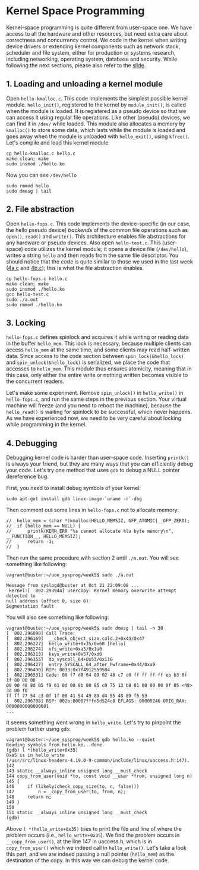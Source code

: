 # Kernel Space Programming

Kernel-space programming is quite different from user-space one. 
We have access to all the hardware and other resources, but need extra care
about correctness and concurrency control.
We code in the kernel when writing device drivers or extending kernel
components such as network stack, scheduler and file system, either for
 production or systems research, including networking,
operating system, database and security.
While following the next sections, please also refer to the [slide](5.pdf).

## 1. Loading and unloading a kernel module

Open `hello-kmalloc.c`.
This code implements the simplest possible kernel module.
`hello_init()`, registered to the kernel by `module_init()`, is called when the module is loaded.
It is registered as a pseudo device so that we can access it using regular file operations. Like other (pseudo) devices, we can find it in `/dev/` while loaded.
This module also allocates a memory by `kmalloc()` to store some data, which
lasts while the module is loaded and goes away when the module is unloaded with
`hello_exit()`, using `kfree()`.
Let's compile and load this kernel module:
```
cp hello-kmalloc.c hello.c
make clean; make
sudo insmod ./hello.ko
```
Now you can see `/dev/hello`
```
sudo rmmod hello
sudo dmesg | tail
```

## 2. File abstraction

Open `hello-fops.c`.  This code implements the device-specific (in our case, the hello pseudo device) *backends* of the common file operations such as `open()`, `read()` and `write()`.
This architecture enables file abstractions for any hardware or pseudo devices.
Also open `hello-test.c`. This (user-space) code utilizes the kernel module; it
opens a device file (`/dev/hello`), writes a string `hello` and then reads from the same file
descriptor. You should notice that the code is quite similar to those we used in the last week ([4a.c](../week4/4a.c) and [4b.c](../../week4/4b.c)); this is what the file abstraction enables.
```
cp hello-fops.c hello.c
make clean; make
sudo insmod ./hello.ko
gcc hello-test.c
sudo ./a.out
sudo rmmod ./hello.ko
```

## 3. Locking

`hello-fops.c` defines spinlock and acquires it while writing or reading data in
the buffer `hello_mem`.
This lock is necessary, because multiple clients can access `hello_mem` at the same time, and some clients may read half-written data.
Since access to the code section between `spin_lock(&hello_lock)` and `spin_unlock(&hello_lock)` is serialized, we place the code that accesses to `hello_mem`.
This module thus ensures atomicity, meaning that in this case, only either the entire write or nothing written becomes visible to the concurrent readers.

Let's make some experiment. Remove `spin_unlock()` in `hello_write()` in
`hello-fops.c`, and run the same steps in the previous section. Your virtual
machine will freeze (and you need to reboot the machine), because the `hello_read()` is waiting for spinlock to be
successful, which never happens.
As we have experienced now, we need to be very careful about locking while
programming in the kernel.

## 4. Debugging

Debugging kernel code is harder than user-space code.
Inserting `printk()` is always your friend, but they are many ways that you can
efficiently debug your code.  Let's try one method that uses `gdb` to debug a
NULL pointer dereference bug.

First, you need to install debug symbols of your kernel:
```
sudo apt-get install gdb linux-image-`uname -r`-dbg
```
Then comment out some lines in `hello-fops.c` not to allocate memory:
```
//	hello_mem = (char *)kmalloc(HELLO_MEMSIZ, GFP_ATOMIC|__GFP_ZERO);
//	if (hello_mem == NULL) {
//		printk(KERN_ERR "%s cannot allocate %lu byte memory\n", __FUNCTION__, HELLO_MEMSIZ);
//		return -1;
//	}
```
Then run the same procedure with section 2 until `./a.out`.
You will see something like following:
```
vagrant@buster:~/uoe_sysprog/week5$ sudo ./a.out

Message from syslogd@buster at Oct 21 22:09:08 ...
 kernel:[  802.293944] usercopy: Kernel memory overwrite attempt detected to
null address (offset 0, size 6)!
Segmentation fault
```
You will also see something like following:
```
vagrant@buster:~/uoe_sysprog/week5$ sudo dmesg | tail -n 30
[  802.296098] Call Trace:
[  802.296169]  __check_object_size.cold.2+0x43/0x47
[  802.296227]  hello_write+0x35/0x60 [hello]
[  802.296274]  vfs_write+0xa5/0x1a0
[  802.296313]  ksys_write+0x57/0xd0
[  802.296355]  do_syscall_64+0x53/0x110
[  802.296427]  entry_SYSCALL_64_after_hwframe+0x44/0xa9
[  802.296490] RIP: 0033:0x7f4912559504
[  802.296531] Code: 00 f7 d8 64 89 02 48 c7 c0 ff ff ff ff eb b3 0f 1f 80 00 00
00 00 48 8d 05 f9 61 0d 00 8b 00 85 c0 75 13 b8 01 00 00 00 0f 05 <48> 3d 00 f0
ff ff 77 54 c3 0f 1f 00 41 54 49 89 d4 55 48 89 f5 53
[  802.296708] RSP: 002b:00007fffd5d524c8 EFLAGS: 00000246 ORIG_RAX:
0000000000000001
...
```
It seems something went wrong in `hello_write`.  Let's try to pinpoint the problem further using `gdb`:
```
vagrant@buster:~/uoe_sysprog/week5$ gdb hello.ko --quiet
Reading symbols from hello.ko...done.
(gdb) l *(hello_write+0x35)
0xa5 is in hello_write
(/usr/src/linux-headers-4.19.0-9-common/include/linux/uaccess.h:147).
142	
143	static __always_inline unsigned long __must_check
144	copy_from_user(void *to, const void __user *from, unsigned long n)
145	{
146		if (likely(check_copy_size(to, n, false)))
147			n = _copy_from_user(to, from, n);
148		return n;
149	}
150	
151	static __always_inline unsigned long __must_check
(gdb) 
```
Above `l *(hello_write+0x35)` tries to print the file and line of where the problem occurs (i.e., `hello_write+0x35`).
We find the problem occurs in `__copy_from_user()`, at the line 147 in
uaccess.h, which is in `copy_from_user()` which we indeed call in
`hello_write()`.
Let's take a look this part, and we are indeed passing
a null pointer (`hello_mem`) as the destination of the copy.
In this way we can debug the kernel code.

